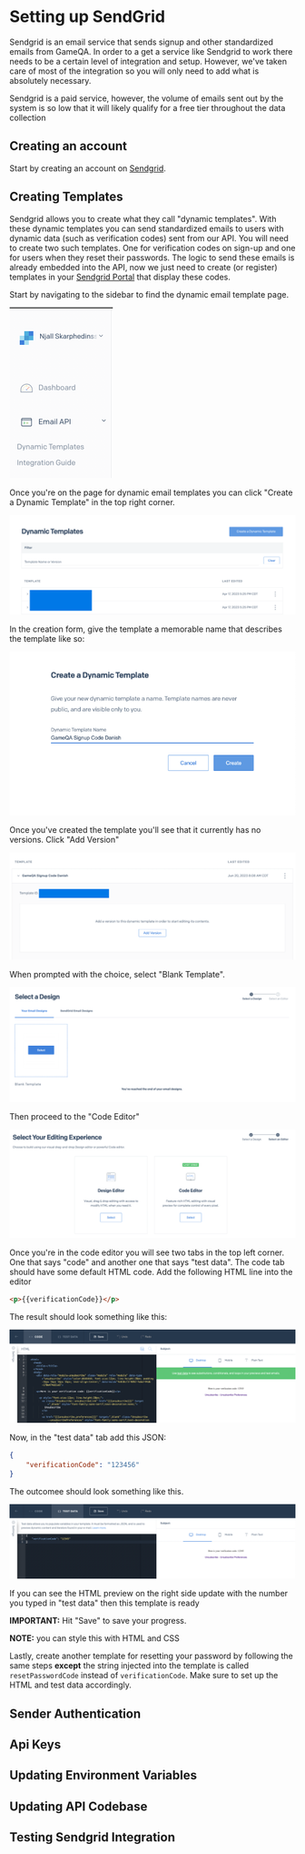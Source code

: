 # Setting up SendGrid

Sendgrid 
is an email service that sends signup and other standardized emails from GameQA. In order to a get a service like Sendgrid
to work there needs to be a certain level of integration and setup. However, we've taken care of most of the integration
so you will only need to add what is absolutely necessary.

Sendgrid is a paid service, however, the volume of emails sent out by the system is so low that it will likely qualify for a free tier throughout the data collection

## Creating an account
Start by creating an account on [Sendgrid](https://app.sendgrid.com).

## Creating Templates
Sendgrid allows you to create what they call "dynamic templates". With these dynamic templates you can send standardized emails to users with dynamic data (such as  verification codes) sent from our API. You will need to create two such templates. One for verification codes on sign-up and one for users when they reset their passwords. The logic to send these emails is already embedded into the API, now we just need to create (or register) templates in your [Sendgrid Portal](https://app.sendgrid.com) that display these codes. 

Start by navigating to the sidebar to find the dynamic email template page. 

![](../_media/sg_menu_dynamic_demplates.png)

Once you're on the page for dynamic email templates you can click "Create a Dynamic Template" in the top right corner.

![](../_media/sg_dynamic_templates_view.png)

In the creation form, give the template a memorable name that describes the template like so:

![](../_media/sg_create_dynamic_template.png)

Once you've created the template you'll see that it currently has no versions. Click "Add Version"

![](../_media/sg_created_template_no_version.png)

When prompted with the choice, select "Blank Template".

![](../_media/sg_create_version_1.png)

Then proceed to the "Code Editor"

![](../_media/sg_create_version_2.png)

Once you're in the code editor you will see two tabs in the top left corner. One that says "code" and another one that says "test data". The code tab should have some default HTML code. Add the following HTML line into the editor

```html
<p>{{verificationCode}}</p>
```

The result should look something like this:

![](../_media/sg_verificationcode.png)

Now, in the "test data" tab add this JSON:

```json
{
    "verificationCode": "123456"
}
```

The outcomee should look something like this.

![](../_media/sg_verification_dynamic_data.png)

If you can see the HTML preview on the right side update with the number you typed in "test data" then this template is ready

**IMPORTANT:** Hit "Save" to save your progress.

**NOTE:** you can style this with HTML and CSS

Lastly, create another template for resetting your password by following the same steps **except** the string injected into the template is called `resetPasswordCode` instead of `verificationCode`. Make sure to set up the HTML and test data accordingly.


## Sender Authentication

## Api Keys

## Updating Environment Variables

## Updating API Codebase

## Testing Sendgrid Integration
